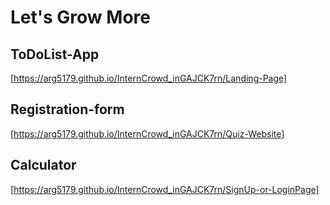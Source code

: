 # Let's Grow More


## ToDoList-App
[https://arg5179.github.io/InternCrowd_inGAJCK7rn/Landing-Page]

## Registration-form
[https://arg5179.github.io/InternCrowd_inGAJCK7rn/Quiz-Website]

## Calculator
[https://arg5179.github.io/InternCrowd_inGAJCK7rn/SignUp-or-LoginPage]
